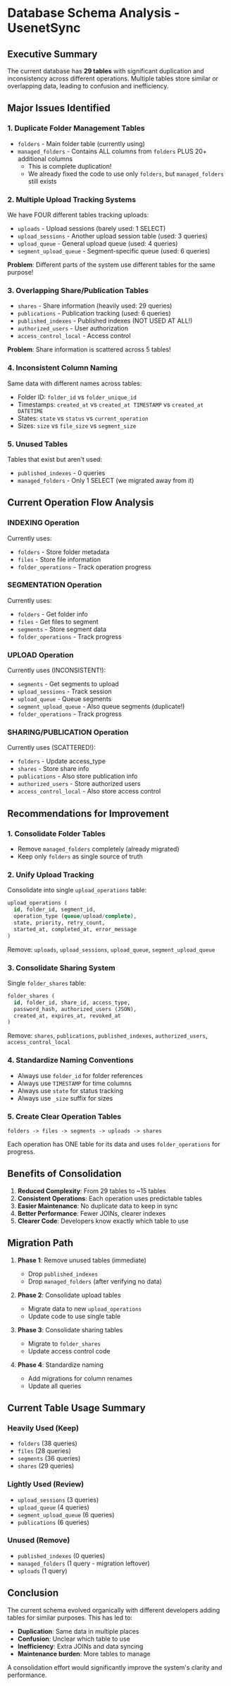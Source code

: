 # Database Schema Analysis - UsenetSync

## Executive Summary
The current database has **29 tables** with significant duplication and inconsistency across different operations. Multiple tables store similar or overlapping data, leading to confusion and inefficiency.

## Major Issues Identified

### 1. **Duplicate Folder Management Tables**
- `folders` - Main folder table (currently using)
- `managed_folders` - Contains ALL columns from `folders` PLUS 20+ additional columns
  - This is complete duplication! 
  - We already fixed the code to use only `folders`, but `managed_folders` still exists

### 2. **Multiple Upload Tracking Systems**
We have FOUR different tables tracking uploads:
- `uploads` - Upload sessions (barely used: 1 SELECT)
- `upload_sessions` - Another upload session table (used: 3 queries)
- `upload_queue` - General upload queue (used: 4 queries)
- `segment_upload_queue` - Segment-specific queue (used: 6 queries)

**Problem**: Different parts of the system use different tables for the same purpose!

### 3. **Overlapping Share/Publication Tables**
- `shares` - Share information (heavily used: 29 queries)
- `publications` - Publication tracking (used: 6 queries)
- `published_indexes` - Published indexes (NOT USED AT ALL!)
- `authorized_users` - User authorization
- `access_control_local` - Access control

**Problem**: Share information is scattered across 5 tables!

### 4. **Inconsistent Column Naming**
Same data with different names across tables:
- Folder ID: `folder_id` vs `folder_unique_id`
- Timestamps: `created_at` vs `created_at TIMESTAMP` vs `created_at DATETIME`
- States: `state` vs `status` vs `current_operation`
- Sizes: `size` vs `file_size` vs `segment_size`

### 5. **Unused Tables**
Tables that exist but aren't used:
- `published_indexes` - 0 queries
- `managed_folders` - Only 1 SELECT (we migrated away from it)

## Current Operation Flow Analysis

### INDEXING Operation
Currently uses:
- `folders` - Store folder metadata
- `files` - Store file information
- `folder_operations` - Track operation progress

### SEGMENTATION Operation
Currently uses:
- `folders` - Get folder info
- `files` - Get files to segment
- `segments` - Store segment data
- `folder_operations` - Track progress

### UPLOAD Operation
Currently uses (INCONSISTENT!):
- `segments` - Get segments to upload
- `upload_sessions` - Track session
- `upload_queue` - Queue segments
- `segment_upload_queue` - Also queue segments (duplicate!)
- `folder_operations` - Track progress

### SHARING/PUBLICATION Operation
Currently uses (SCATTERED!):
- `folders` - Update access_type
- `shares` - Store share info
- `publications` - Also store publication info
- `authorized_users` - Store authorized users
- `access_control_local` - Also store access control

## Recommendations for Improvement

### 1. **Consolidate Folder Tables**
- Remove `managed_folders` completely (already migrated)
- Keep only `folders` as single source of truth

### 2. **Unify Upload Tracking**
Consolidate into single `upload_operations` table:
```sql
upload_operations (
  id, folder_id, segment_id, 
  operation_type (queue/upload/complete),
  state, priority, retry_count,
  started_at, completed_at, error_message
)
```
Remove: `uploads`, `upload_sessions`, `upload_queue`, `segment_upload_queue`

### 3. **Consolidate Sharing System**
Single `folder_shares` table:
```sql
folder_shares (
  id, folder_id, share_id, access_type,
  password_hash, authorized_users (JSON),
  created_at, expires_at, revoked_at
)
```
Remove: `shares`, `publications`, `published_indexes`, `authorized_users`, `access_control_local`

### 4. **Standardize Naming Conventions**
- Always use `folder_id` for folder references
- Always use `TIMESTAMP` for time columns
- Always use `state` for status tracking
- Always use `_size` suffix for sizes

### 5. **Create Clear Operation Tables**
```
folders -> files -> segments -> uploads -> shares
```
Each operation has ONE table for its data and uses `folder_operations` for progress.

## Benefits of Consolidation

1. **Reduced Complexity**: From 29 tables to ~15 tables
2. **Consistent Operations**: Each operation uses predictable tables
3. **Easier Maintenance**: No duplicate data to keep in sync
4. **Better Performance**: Fewer JOINs, clearer indexes
5. **Clearer Code**: Developers know exactly which table to use

## Migration Path

1. **Phase 1**: Remove unused tables (immediate)
   - Drop `published_indexes`
   - Drop `managed_folders` (after verifying no data)

2. **Phase 2**: Consolidate upload tables
   - Migrate data to new `upload_operations`
   - Update code to use single table

3. **Phase 3**: Consolidate sharing tables
   - Migrate to `folder_shares`
   - Update access control code

4. **Phase 4**: Standardize naming
   - Add migrations for column renames
   - Update all queries

## Current Table Usage Summary

### Heavily Used (Keep)
- `folders` (38 queries)
- `files` (28 queries)
- `segments` (36 queries)
- `shares` (29 queries)

### Lightly Used (Review)
- `upload_sessions` (3 queries)
- `upload_queue` (4 queries)
- `segment_upload_queue` (6 queries)
- `publications` (6 queries)

### Unused (Remove)
- `published_indexes` (0 queries)
- `managed_folders` (1 query - migration leftover)
- `uploads` (1 query)

## Conclusion

The current schema evolved organically with different developers adding tables for similar purposes. This has led to:
- **Duplication**: Same data in multiple places
- **Confusion**: Unclear which table to use
- **Inefficiency**: Extra JOINs and data syncing
- **Maintenance burden**: More tables to manage

A consolidation effort would significantly improve the system's clarity and performance.
